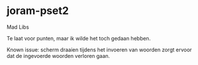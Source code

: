# joram-pset2
Mad Libs

Te laat voor punten, maar ik wilde het toch gedaan hebben.

Known issue: scherm draaien tijdens het invoeren van woorden zorgt ervoor dat de ingevoerde woorden verloren gaan.
